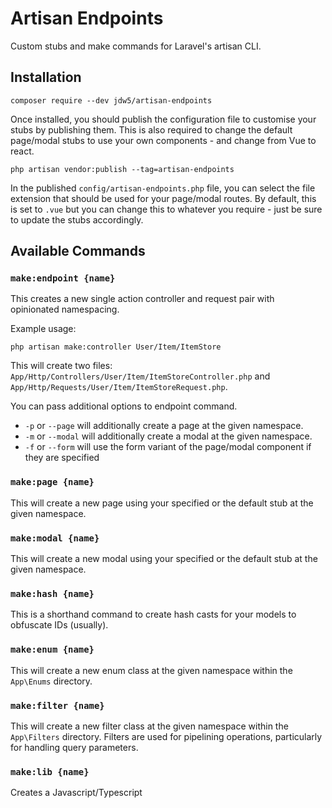 # Artisan Endpoints

Custom stubs and make commands for Laravel's artisan CLI.

## Installation
```console
composer require --dev jdw5/artisan-endpoints
```

Once installed, you should publish the configuration file to customise your stubs by publishing them. This is also required to change the default page/modal stubs to use your own components - and change from Vue to react.
```console
php artisan vendor:publish --tag=artisan-endpoints
```

In the published `config/artisan-endpoints.php` file, you can select the file extension that should be used for your page/modal routes. By default, this is set to `.vue` but you can change this to whatever you require - just be sure to update the stubs accordingly.

## Available Commands

### `make:endpoint {name}`
This creates a new single action controller and request pair with opinionated namespacing. 

Example usage:
```console
php artisan make:controller User/Item/ItemStore
```

This will create two files: `App/Http/Controllers/User/Item/ItemStoreController.php` and `App/Http/Requests/User/Item/ItemStoreRequest.php`.

You can pass additional options to endpoint command.
- `-p` or `--page` will additionally create a page at the given namespace.
- `-m` or `--modal` will additionally create a modal at the given namespace.
- `-f` or `--form` will use the form variant of the page/modal component if they are specified

### `make:page {name}`
This will create a new page using your specified or the default stub at the given namespace.

### `make:modal {name}`
This will create a new modal using your specified or the default stub at the given namespace.

### `make:hash {name}`
This is a shorthand command to create hash casts for your models to obfuscate IDs (usually).

### `make:enum {name}`
This will create a new enum class at the given namespace within the `App\Enums` directory.

### `make:filter {name}`
This will create a new filter class at the given namespace within the `App\Filters` directory. Filters are used for pipelining operations, particularly for handling query parameters.

### `make:lib {name}`
Creates a Javascript/Typescript